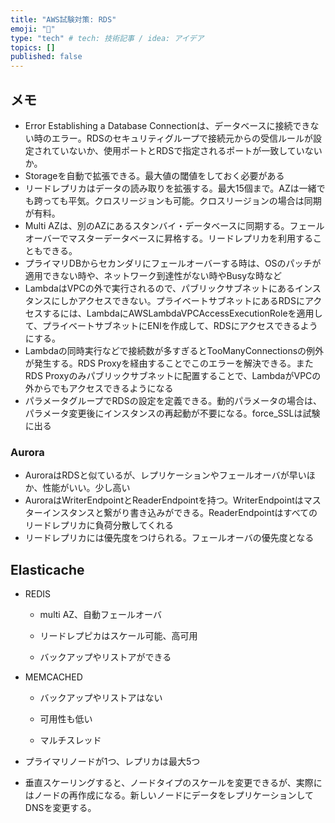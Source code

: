 ```yaml
---
title: "AWS試験対策: RDS"
emoji: "🤖"
type: "tech" # tech: 技術記事 / idea: アイデア
topics: []
published: false
---
```


## メモ

- Error Establishing a Database Connectionは、データベースに接続できない時のエラー。RDSのセキュリティグループで接続元からの受信ルールが設定されていないか、使用ポートとRDSで指定されるポートが一致していないか。
- Storageを自動で拡張できる。最大値の閾値をしておく必要がある
- リードレプリカはデータの読み取りを拡張する。最大15個まで。AZは一緒でも跨っても平気。クロスリージョンも可能。クロスリージョンの場合は同期が有料。
- Multi AZは、別のAZにあるスタンバイ・データベースに同期する。フェールオーバーでマスターデータベースに昇格する。リードレプリカを利用することもできる。
- プライマリDBからセカンダリにフェールオーバーする時は、OSのパッチが適用できない時や、ネットワーク到達性がない時やBusyな時など
- LambdaはVPCの外で実行されるので、パブリックサブネットにあるインスタンスにしかアクセスできない。プライベートサブネットにあるRDSにアクセスするには、LambdaにAWSLambdaVPCAccessExecutionRoleを適用して、プライベートサブネットにENIを作成して、RDSにアクセスできるようにする。
- Lambdaの同時実行などで接続数が多すぎるとTooManyConnectionsの例外が発生する。RDS Proxyを経由することでこのエラーを解決できる。またRDS Proxyのみパブリックサブネットに配置することで、LambdaがVPCの外からでもアクセスできるようになる
- パラメータグループでRDSの設定を定義できる。動的パラメータの場合は、パラメータ変更後にインスタンスの再起動が不要になる。force_SSLは試験に出る

### Aurora

- AuroraはRDSと似ているが、レプリケーションやフェールオーバが早いほか、性能がいい。少し高い
- AuroraはWriterEndpointとReaderEndpointを持つ。WriterEndpointはマスターインスタンスと繋がり書き込みができる。ReaderEndpointはすべてのリードレプリカに負荷分散してくれる
- リードレプリカには優先度をつけられる。フェールオーバの優先度となる

## Elasticache

- REDIS
  
  - multi AZ、自動フェールオーバ
  
  - リードレプピカはスケール可能、高可用
  
  - バックアップやリストアができる

- MEMCACHED
  
  - バックアップやリストアはない
  
  - 可用性も低い
  
  - マルチスレッド

- プライマリノードが1つ、レプリカは最大5つ

- 垂直スケーリングすると、ノードタイプのスケールを変更できるが、実際にはノードの再作成になる。新しいノードにデータをレプリケーションしてDNSを変更する。